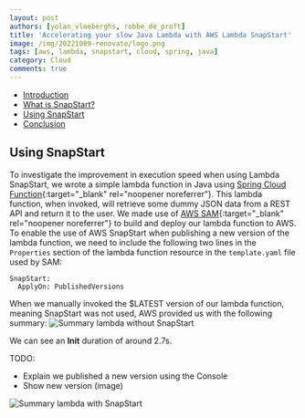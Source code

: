 ```yaml
---
layout: post
authors: [yolan_vloeberghs, robbe_de_proft]
title: 'Accelerating your slow Java Lambda with AWS Lambda SnapStart'
image: /img/20221009-renovate/logo.png
tags: [aws, lambda, snapstart, cloud, spring, java]
category: Cloud
comments: true
---
```


- [Introduction](#introduction)
- [What is SnapStart?](#what-is-snapstart)
- [Using SnapStart](#using-snapstart)
- [Conclusion](#conclusion)

## Using SnapStart
To investigate the improvement in execution speed when using Lambda SnapStart, we wrote a simple lambda function in Java using [Spring Cloud Function](https://spring.io/projects/spring-cloud-function){:target="_blank" rel="noopener noreferrer"}.
This lambda function, when invoked, will retrieve some dummy JSON data from a REST API and return it to the user.
We made use of [AWS SAM](https://docs.aws.amazon.com/serverless-application-model/latest/developerguide/what-is-sam.html){:target="_blank" rel="noopener noreferrer"} to build and deploy our lambda function to AWS.
To enable the use of AWS SnapStart when publishing a new version of the lambda function, we need to include the following two lines in the `Properties` section of the lambda function resource in the `template.yaml` file used by SAM:
```
SnapStart:
  ApplyOn: PublishedVersions
```

When we manually invoked the $LATEST version of our lambda function, meaning SnapStart was not used, AWS provided us with the following summary:
<img src="{{ '/img/2022-12-23-aws-lambda-snapstart-spring-cloud-function/summary-cold-start.jpeg' | prepend: site.baseurl }}" alt="Summary lambda without SnapStart" class="image fit">

We can see an **Init** duration of around 2.7s.

TODO:
- Explain we published a new version using the Console
- Show new version (image)
<img src="{{ '/img/2022-12-23-aws-lambda-snapstart-spring-cloud-function/summary-snapstart.jpeg' | prepend: site.baseurl }}" alt="Summary lambda with SnapStart" class="image fit">